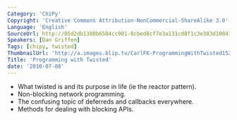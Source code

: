 ```yaml
---
Category: 'ChiPy'
Copyright: 'Creative Commons Attribution-NonCommercial-ShareAlike 3.0'
Language: 'English'
SourceUrl: http://05d2db1380b6504cc981-8cbed8cf7e3a131cd8f1c3e383d10041.r93.cf2.rackcdn.com/chipy/574_programming-with-twisted.flv
Speakers: [Dan Griffen]
Tags: [chipy, twisted]
ThumbnailUrl: 'http://a.images.blip.tv/CarlFK-ProgrammingWithTwisted152.png'
Title: 'Programming with Twisted'
date: '2010-07-08'
---
```

  * What twisted is and its purpose in life (ie the reactor pattern).
  * Non-blocking network programming.
  * The confusing topic of deferreds and callbacks everywhere.
  * Methods for dealing with blocking APIs.
